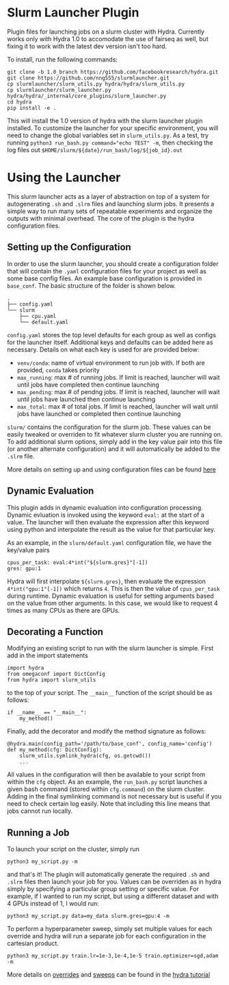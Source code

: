 # Slurm Launcher Plugin

Plugin files for launching jobs on a slurm cluster with Hydra. Currently works only with Hydra 1.0 to accomodate the use of fairseq as well, but fixing it to work with the latest dev version isn't too hard.

To install, run the following commands:

```
git clone -b 1.0_branch https://github.com/facebookresearch/hydra.git
git clone https://github.com/nng555/slurmlauncher.git
cp slurmlauncher/slurm_utils.py hydra/hydra/slurm_utils.py
cp slurmlauncher/slurm_launcher.py hydra/hydra/_internal/core_plugins/slurm_launcher.py
cd hydra
pip install -e .
```

This will install the 1.0 version of hydra with the slurm launcher plugin installed. To customize the launcher for your specific environment, you will need to change the global variables set in `slurm_utils.py`.
As a test, try running `python3 run_bash.py command="echo TEST" -m`, then checking the log files out `$HOME/slurm/${date}/run_bash/log/${job_id}.out`

# Using the Launcher

This slurm launcher acts as a layer of abstraction on top of a system for autogenerating `.sh` and `.slrm` files and launching slurm jobs. It presents a simple way to run many sets of repeatable experiments and organize the outputs with minimal overhead. The core of the plugin is the hydra configuration files.

## Setting up the Configuration
In order to use the slurm launcher, you should create a configuration folder that will contain the `.yaml` configuration files for your project as well as some base config files. An example base configuration is provided in `base_conf`. The basic structure of the folder is shown below.

```
.
├── config.yaml
└── slurm
    ├── cpu.yaml
    └── default.yaml
```

`config.yaml` stores the top level defaults for each group as well as configs for the launcher itself. Additional keys and defaults can be added here as necessary. Details on what each key is used for are provided below:
- `venv/conda`: name of virtual environment to run job with. If both are provided, `conda` takes priority
- `max_running`: max \# of running jobs. If limit is reached, launcher will wait until jobs have completed then continue launching
- `max_pending`: max \# of pendng jobs. If limit is reached, launcher will wait until jobs have launched then continue launching
- `max_total`: max \# of total jobs. If limit is reached, launcher will wait until jobs have launched or completed then continue launching

`slurm/` contains the configuration for the slurm job. These values can be easily tweaked or overriden to fit whatever slurm cluster you are running on. To add additional slurm options, simply add in the key value pair into this file (or another alternate configuration) and it will automatically be added to the `.slrm` file.

More details on setting up and using configuration files can be found [here](https://hydra.cc/docs/intro/)

## Dynamic Evaluation
This plugin adds in dynamic evaluation into configuration processing. Dynamic evluation is invoked using the keyword `eval:` at the start of a value. The launcher will then evaluate the expression after this keyword using python and interpolate the result as the value for that particular key.

As an example, in the `slurm/default.yaml` configuration file, we have the key/value pairs
```
cpus_per_task: eval:4*int("${slurm.gres}"[-1])
gres: gpu:1
```
Hydra will first interpolate `${slurm.gres}`, then evaluate the expression `4*int("gpu:1"[-1])` which returns `4`. This is then the value of `cpus_per_task` during runtime. 
Dynamic evaluation is useful for setting arguments based on the value from other arguments. In this case, we would like to request 4 times as many CPUs as there are GPUs.

## Decorating a Function
Modifying an existing script to run with the slurm launcher is simple. First add in the import statements
```
import hydra
from omegaconf import DictConfig
from hydra import slurm_utils
```
to the top of your script. The `__main__` function of the script should be as follows:
```
if __name__ == "__main__":
    my_method()
```
Finally, add the decorator and modify the method signature as follows:
```
@hydra.main(config_path='/path/to/base_conf', config_name='config')
def my_method(cfg: DictConfig):
    slurm_utils.symlink_hydra(cfg, os.getcwd())
    ...
```
All values in the configuration will then be available to your script from within the `cfg` object. As an example, the `run_bash.py` script launches a given bash command (stored within `cfg.command`) on the slurm cluster.
Adding in the final symlinking command is not necessary but is useful if you need to check certain log easily. Note that including this line means that jobs cannot run locally.

## Running a Job
To launch your script on the cluster, simply run
```
python3 my_script.py -m
```
and that's it! The plugin will automatically generate the required `.sh` and `.slrm` files then launch your job for you. 
Values can be overriden as in hydra simply by specifying a particular group setting or specific value.
For example, if I wanted to run my script, but using a different dataset and with 4 GPUs instead of 1, I would run:
```
python3 my_script.py data=my_data slurm.gres=gpu:4 -m
```
To perform a hyperparameter sweep, simply set multiple values for each override and hydra will run a separate job for each configuration in the cartesian product.
```
python3 my_script.py train.lr=1e-3,1e-4,1e-5 train.optimizer=sgd,adam -m
```

More details on [overrides](https://hydra.cc/docs/tutorials/basic/your_first_app/config_file/) and [sweeps](https://hydra.cc/docs/tutorials/basic/running_your_app/multi-run/) can be found in the [hydra tutorial](https://hydra.cc/docs/tutorials/intro/)


